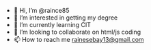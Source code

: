 - 👋 Hi, I’m @raince85
- 👀 I’m interested in getting my degree
- 🌱 I’m currently learning CIT
- 💞️ I’m looking to collaborate on html/js coding
- 📫 How to reach me rainesebay13@gmail.com

<!---
raince85/raince85 is a ✨ special ✨ repository because its `README.md` (this file) appears on your GitHub profile.
You can click the Preview link to take a look at your changes.
--->
